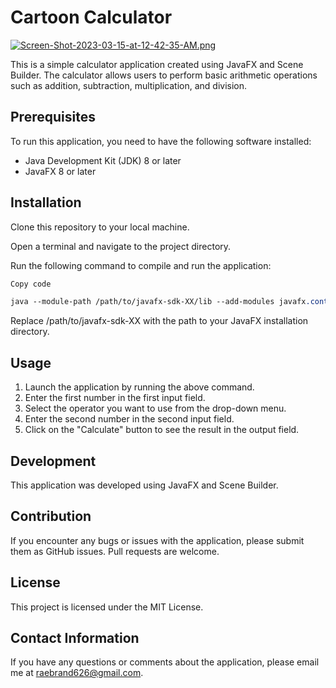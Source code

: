 # Cartoon Calculator

[![Screen-Shot-2023-03-15-at-12-42-35-AM.png](https://i.postimg.cc/6pMGF3y5/Screen-Shot-2023-03-15-at-12-42-35-AM.png)](https://postimg.cc/Yvm9Wt6J)

This is a simple calculator application created using JavaFX and Scene Builder. The calculator allows users to perform basic arithmetic operations such as addition, subtraction, multiplication, and division.


## Prerequisites
To run this application, you need to have the following software installed:

* Java Development Kit (JDK) 8 or later
* JavaFX 8 or later

## Installation
Clone this repository to your local machine.

Open a terminal and navigate to the project directory.

Run the following command to compile and run the application:

```css
Copy code

java --module-path /path/to/javafx-sdk-XX/lib --add-modules javafx.controls,javafx.fxml -jar Calculator.jar
```
Replace /path/to/javafx-sdk-XX with the path to your JavaFX installation directory.

## Usage
1. Launch the application by running the above command.
2. Enter the first number in the first input field.
3. Select the operator you want to use from the drop-down menu.
4. Enter the second number in the second input field.
5. Click on the "Calculate" button to see the result in the output field.

## Development
This application was developed using JavaFX and Scene Builder.

## Contribution
If you encounter any bugs or issues with the application, please submit them as GitHub issues. Pull requests are welcome.

## License
This project is licensed under the MIT License.

## Contact Information
If you have any questions or comments about the application, please email me at raebrand626@gmail.com.